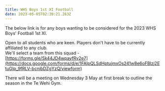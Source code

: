 ```yaml
---
title: WHS Boys 1st XI Football
date: 2023-05-05T02:39:21.263Z
---
```

The below link is for any boys wanting to be considered for the 2023 WHS Boys' Football 1st XI.  

Open to all students who are keen. Players don't have to be currently affiliated to any club.  
We'll select a team from this squad - [https://forms.gle/Sk44JD4wpayfRv2e7](https://docs.google.com/forms/d/e/1FAIpQLSdHptujmxOs241w8e6oFBlzj2EtuGIp_9fRLV-bcnibDZgYzQ/viewform)

There will be a meeting on Wednesday 3 May at first break to outline the season in the Te Wehi Gym.